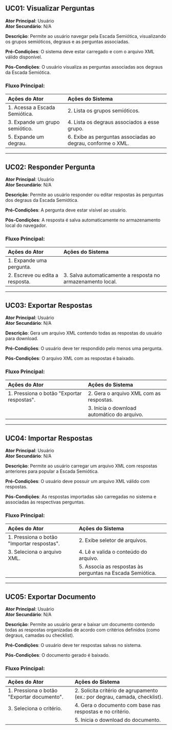 ## UC01: Visualizar Perguntas
**Ator Principal**: Usuário  
**Ator Secundário**: N/A  

**Descrição**: Permite ao usuário navegar pela Escada Semiótica, visualizando os grupos semióticos, degraus e as perguntas associadas.  

**Pré-Condições**: O sistema deve estar carregado e com o arquivo XML válido disponível.  

**Pós-Condições**: O usuário visualiza as perguntas associadas aos degraus da Escada Semiótica.  

### Fluxo Principal:
| Ações do Ator | Ações do Sistema |
|:--------------|:----------------|
| 1. Acessa a Escada Semiótica. | 2. Lista os grupos semióticos. |
| 3. Expande um grupo semiótico. | 4. Lista os degraus associados a esse grupo. |
| 5. Expande um degrau. | 6. Exibe as perguntas associadas ao degrau, conforme o XML. |

---

## UC02: Responder Pergunta
**Ator Principal**: Usuário  
**Ator Secundário**: N/A  

**Descrição**: Permite ao usuário responder ou editar respostas às perguntas dos degraus da Escada Semiótica.  

**Pré-Condições**: A pergunta deve estar visível ao usuário.  

**Pós-Condições**: A resposta é salva automaticamente no armazenamento local do navegador.  

### Fluxo Principal:
| Ações do Ator | Ações do Sistema |
|:--------------|:----------------|
| 1. Expande uma pergunta. |  |
| 2. Escreve ou edita a resposta. | 3. Salva automaticamente a resposta no armazenamento local. |

---

## UC03: Exportar Respostas
**Ator Principal**: Usuário  
**Ator Secundário**: N/A  

**Descrição**: Gera um arquivo XML contendo todas as respostas do usuário para download.  

**Pré-Condições**: O usuário deve ter respondido pelo menos uma pergunta.  

**Pós-Condições**: O arquivo XML com as respostas é baixado.  

### Fluxo Principal:
| Ações do Ator | Ações do Sistema |
|:--------------|:----------------|
| 1. Pressiona o botão "Exportar respostas". | 2. Gera o arquivo XML com as respostas. |
| | 3. Inicia o download automático do arquivo. |

---

## UC04: Importar Respostas
**Ator Principal**: Usuário  
**Ator Secundário**: N/A  

**Descrição**: Permite ao usuário carregar um arquivo XML com respostas anteriores para popular a Escada Semiótica.  

**Pré-Condições**: O usuário deve possuir um arquivo XML válido com respostas.  

**Pós-Condições**: As respostas importadas são carregadas no sistema e associadas às respectivas perguntas.  

### Fluxo Principal:
| Ações do Ator | Ações do Sistema |
|:--------------|:----------------|
| 1. Pressiona o botão "Importar respostas". | 2. Exibe seletor de arquivos. |
| 3. Seleciona o arquivo XML. | 4. Lê e valida o conteúdo do arquivo. |
| | 5. Associa as respostas às perguntas na Escada Semiótica. |

---

## UC05: Exportar Documento
**Ator Principal**: Usuário  
**Ator Secundário**: N/A  

**Descrição**: Permite ao usuário gerar e baixar um documento contendo todas as respostas organizadas de acordo com critérios definidos (como degraus, camadas ou checklist).  

**Pré-Condições**: O usuário deve ter respostas salvas no sistema.  

**Pós-Condições**: O documento gerado é baixado.  

### Fluxo Principal:
| Ações do Ator | Ações do Sistema |
|:--------------|:----------------|
| 1. Pressiona o botão "Exportar documento". | 2. Solicita critério de agrupamento (ex.: por degrau, camada, checklist). |
| 3. Seleciona o critério. | 4. Gera o documento com base nas respostas e no critério. |
| | 5. Inicia o download do documento. |

